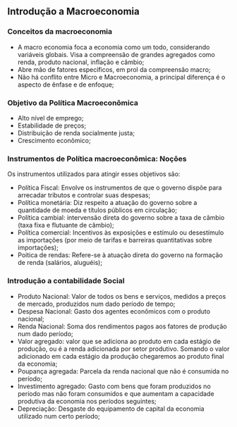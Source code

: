 ## Introdução a Macroeconomia

### Conceitos da macroeconomia

* A macro economia foca a economia como um todo, considerando variáveis globais. Visa a compreensão de grandes agregados como renda, produto nacional, inflação e câmbio;
* Abre mão de fatores específicos, em prol da compreensão macro;
* Não há conflito entre Micro e Macroeconomia, a principal diferença é o aspecto de ênfase e de enfoque;

### Objetivo da Política Macroeconômica

* Alto nível de emprego;
* Estabilidade de preços;
* Distribuição de renda socialmente justa;
* Crescimento econômico;

### Instrumentos de Política macroeconômica: Noções

Os instrumentos utilizados para atingir esses objetivos são:
* Política Fiscal: Envolve os instrumentos de que o governo dispõe para arrecadar tributos e controlar suas despesas;
* Política monetária: Diz respeito a atuação do governo sobre a quantidade de moeda e títulos públicos em circulação;
* Política cambial: intervensão direta do governo sobre a taxa de câmbio (taxa fixa e flutuante de câmbio);
* Política comercial: Incentivos às exposições e estímulo ou desestímulo as importações (por meio de tarifas e barreiras quantitativas sobre importações);
* Poítica de rendas: Refere-se à atuação direta do governo na formação de renda (salários, aluguéis);

### Introdução a contabilidade Social

* Produto Nacional: Valor de todos os bens e serviços, medidos a preços de mercado, produzidos num dado período de tempo;
* Despesa Nacional: Gasto dos agentes econômicos com o produto nacional;
* Renda Nacional: Soma dos rendimentos pagos aos fatores de produção num dado período;
* Valor agregado: valor que se adiciona ao produto em cada estágio de produção, ou é a renda adicionada por setor produtivo. Somando o valor adicionado em cada estágio da produção chegaremos ao produto final da economia;
* Poupança agregada: Parcela da renda nacional que não é consumida no período;
* Investimento agregado: Gasto com bens que foram produzidos no período mas não foram consumidos e que aumentam a capacidade produtiva da economia nos períodos seguintes;
* Depreciação: Desgaste do equipamento de capital da economia utilizado num certo período;

